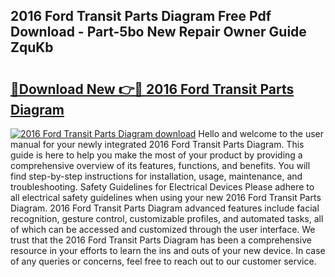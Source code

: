 ## 2016 Ford Transit Parts Diagram Free Pdf Download - Part-5bo New Repair Owner Guide ZquKb

# <h2><a href="http://dflwir.blite.top/?on=2016+Ford+Transit+Parts+Diagram">🔗Download New 👉🔴 2016 Ford Transit Parts Diagram</a></h2>

[![2016 Ford Transit Parts Diagram download](https://i.imgur.com/lujVjoI.png)](http://dflwir.blite.top/?on=2016+Ford+Transit+Parts+Diagram)
Hello and welcome to the user manual for your newly integrated 2016 Ford Transit Parts Diagram. This guide is here to help you make the most of your product by providing a comprehensive overview of its features, functions, and benefits. You will find step-by-step instructions for installation, usage, maintenance, and troubleshooting. Safety Guidelines for Electrical Devices Please adhere to all electrical safety guidelines when using your new 2016 Ford Transit Parts Diagram. 2016 Ford Transit Parts Diagram advanced features include facial recognition, gesture control, customizable profiles, and automated tasks, all of which can be accessed and customized through the user interface. We trust that the 2016 Ford Transit Parts Diagram has been a comprehensive resource in your efforts to learn the ins and outs of your new device. In case of any queries or concerns, feel free to reach out to our customer service.

